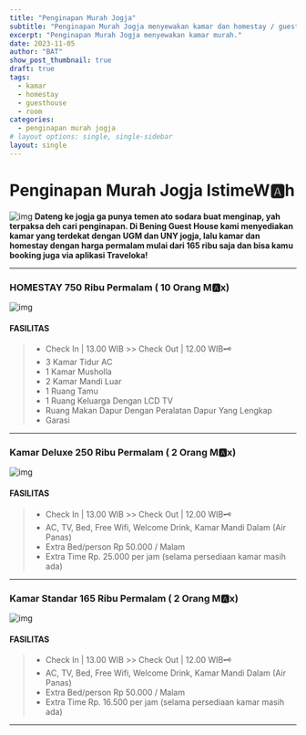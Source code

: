 ```yaml
---
title: "Penginapan Murah Jogja"
subtitle: "Penginapan Murah Jogja menyewakan kamar dan homestay / guesthouse."
excerpt: "Penginapan Murah Jogja menyewakan kamar murah."
date: 2023-11-05
author: "BAT"
show_post_thumbnail: true
draft: true
tags:
  - kamar
  - homestay
  - guesthouse
  - room
categories:
  - penginapan murah jogja
# layout options: single, single-sidebar
layout: single
---
```

# Penginapan Murah Jogja IstimeW:a:h
![img](https://aceapugtar.cloudimg.io/raw.githubusercontent.com/ariefbuddies/bening-out/master/uploads/content-5a4df3448bb6d-1-650x450.jpg?w=400&radius=25&force_format=png&)
<b>Dateng ke jogja ga punya temen ato sodara buat menginap, yah terpaksa deh cari penginapan. Di Bening Guest House kami menyediakan kamar yang terdekat dengan UGM dan UNY jogja, lalu kamar dan homestay dengan harga permalam mulai dari 165 ribu saja dan bisa kamu booking juga via aplikasi Traveloka!</b>
<hr>

### HOMESTAY 750 Ribu Permalam ( 10 Orang M🅰️x)
![img](https://aceapugtar.cloudimg.io/raw.githubusercontent.com/ariefbuddies/bening-out/master/uploads/ghtamu.jpg?w=400&radius=25&force_format=png&)
#### FASILITAS
> * Check In | 13.00 WIB >> Check Out | 12.00 WIB🗝️
> * 3 Kamar Tidur AC
> * 1 Kamar Musholla
> * 2 Kamar Mandi Luar
> * 1 Ruang Tamu
> * 1 Ruang Keluarga Dengan LCD TV
> * Ruang Makan Dapur Dengan Peralatan Dapur Yang Lengkap
> * Garasi

---

### Kamar Deluxe 250 Ribu Permalam ( 2 Orang M🅰️x)
![img](https://aceapugtar.cloudimg.io/raw.githubusercontent.com/ariefbuddies/bening-out/master/uploads/k8.jpg?w=240&radius=20&force_format=png&#center)
#### FASILITAS
> * Check In | 13.00 WIB >> Check Out | 12.00 WIB🗝️
> * AC, TV, Bed, Free Wifi, Welcome Drink, Kamar Mandi Dalam (Air Panas)
> * Extra Bed/person Rp 50.000 / Malam
> * Extra Time Rp. 25.000 per jam (selama persediaan kamar masih ada)

---

### Kamar Standar 165 Ribu Permalam ( 2 Orang M🅰️x)
![img](https://aceapugtar.cloudimg.io/raw.githubusercontent.com/ariefbuddies/bening-out/master/uploads/k10.jpg?w=240&radius=20&force_format=png&#center)
#### FASILITAS
> * Check In | 13.00 WIB >> Check Out | 12.00 WIB🗝️
> * AC, TV, Bed, Free Wifi, Welcome Drink, Kamar Mandi Dalam (Air Panas)
> * Extra Bed/person Rp 50.000 / Malam
> * Extra Time Rp. 16.500 per jam (selama persediaan kamar masih ada)

---



